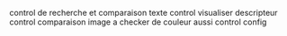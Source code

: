 control de recherche et comparaison texte
control visualiser descripteur
control comparaison image a checker  de couleur aussi
control config




